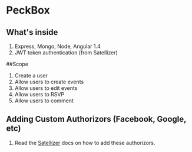 # PeckBox

## What's inside

1. Express, Mongo, Node, Angular 1.4
2. JWT token authentication (from Satellizer)

##Scope 

1. Create a user 
2. Allow users to create events
3. Allow users to edit events
4. Allow users to RSVP
5. Allow users to comment

## Adding Custom Authorizors (Facebook, Google, etc)

1. Read the [Satellizer](https://github.com/sahat/satellizer) docs on how to add these authorizors.



